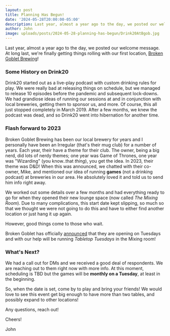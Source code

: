 ```yaml
---
layout: post
title: Planning Has Begun!
date: '2024-05-28T20:00:00-05:00'
description: Last year, almost a year ago to the day, we posted our welcome message. At long last, we're finally getting things rolling with our first location, Broken Goblet Brewing!
author: John
image: uploads/posts/2024-05-28-planning-has-begun/Drink20AtBgob.jpg
---
```


Last year, almost a year ago to the day, we posted our welcome message. At long last, we're finally getting things rolling with our first location, [Broken Goblet Brewing](https://brokengoblet.com)!

### Some History on Drink20

Drink20 started out as a live-play podcast with custom drinking rules for play. We were really bad at releasing things on schedule, but we managed to release 10 episodes before the pandemic and subsequent lock-downs. We had grandiose ideas of running our sessions at and in conjunction with local breweries, getting them to sponsor us, and more. Of course, this all just stopped completely in March 2019. After a few months, we knew the podcast was dead, and so Drink20 went into hibernation for another time.

### Flash forward to 2023

Broken Goblet Brewing has been our local brewery for years and I personally have been an Irregular (that's their mug club) for a number of years. Each year, their have a theme for their club. The owner, being a big nerd, did lots of nerdy themes; one year was Game of Thrones, one year was "Wizarding" (you know..that *thing*), you get the idea. In 2023, their theme was D&D! When this was announced, we chatted with their co-owner, Mike, and mentioned our idea of running **games** (not a drinking podcast) at breweries in our area. He absolutely loved it and told us to send him info right away.

We worked out some details over a few months and had everything ready to go for when they opened their new lounge space (now called *The Mixing Room*). Due to many complications, this start date kept slipping, so much so that we thought we were not going to do this and have to either find another location or just hang it up again.

However, good things come to those who wait.

Broken Goblet has officially [announced](https://www.facebook.com/BrokenGoblet/posts/pfbid02k7HcnzHXZk78Y8AdHjk13S2mmRYk3NKNh6xDF1HFfjga4sZZYpdt22jcXYGPy9nPl) that they are opening on Tuesdays and with our help will be running *Tabletop Tuesdays* in the Mixing room!

### What's Next?

We had a call out for DMs and we received a good deal of respondents. We are reaching out to them right now with more info. At this moment, scheduling is TBD but the games will be **monthly on a Tuesday**, at least in the beginning.

So, when the date is set, come by to play and bring your friends! We would love to see this event get big enough to have more than two tables, and possibly expand to other locations!

Any questions, reach out!

Cheers!
<p class="intro"><span class="dropcap">J</span>ohn</p>
